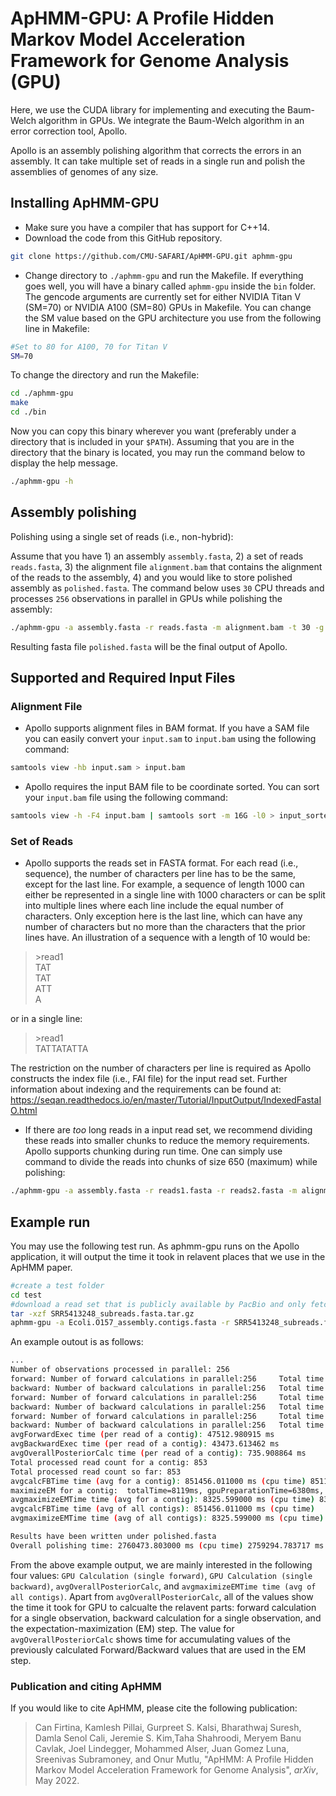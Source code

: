 # ApHMM-GPU: A Profile Hidden Markov Model Acceleration Framework for Genome Analysis (GPU)

Here, we use the CUDA library for implementing and executing the Baum-Welch algorithm in GPUs. We integrate the Baum-Welch algorithm in an error correction tool, Apollo.

Apollo is an assembly polishing algorithm that corrects the errors in an assembly. It can take multiple set of reads in a single run and polish the assemblies of genomes of any size.

## Installing ApHMM-GPU

* Make sure you have a compiler that has support for C++14.
* Download the code from this GitHub repository.

```bash
git clone https://github.com/CMU-SAFARI/ApHMM-GPU.git aphmm-gpu
```
*  Change directory to `./aphmm-gpu` and run the Makefile. If everything goes well, you will have a binary called `aphmm-gpu` inside the `bin` folder. The gencode arguments are currently set for either NVIDIA Titan V (SM=70) or NVIDIA A100 (SM=80) GPUs in Makefile. You can change the SM value based on the GPU architecture you use from the following line in Makefile:

```bash
#Set to 80 for A100, 70 for Titan V
SM=70
```

To change the directory and run the Makefile:

```bash
cd ./aphmm-gpu
make
cd ./bin
```
Now you can copy this binary wherever you want (preferably under a directory that is included in your `$PATH`). Assuming that you are in the directory that the binary is located, you may run the command below to display the help message.

```bash
./aphmm-gpu -h
```

## Assembly polishing
Polishing using a single set of reads (i.e., non-hybrid):

Assume that you have 1) an assembly `assembly.fasta`, 2) a set of reads `reads.fasta`, 3) the alignment file `alignment.bam` that contains the alignment of the reads to the assembly, 4) and you would like to store polished assembly as `polished.fasta`. The command below uses `30` CPU threads and processes `256` observations in parallel in GPUs while polishing the assembly:

```bash
./aphmm-gpu -a assembly.fasta -r reads.fasta -m alignment.bam -t 30 -g 256 -o polished.fasta
```
Resulting fasta file `polished.fasta` will be the final output of Apollo.

## Supported and Required Input Files
### Alignment File

* Apollo supports alignment files in BAM format. If you have a SAM file you can easily convert your `input.sam` to `input.bam` using the following command:

```bash
samtools view -hb input.sam > input.bam
```
* Apollo requires the input BAM file to be coordinate sorted. You can sort your `input.bam` file using the following command:

```bash
samtools view -h -F4 input.bam | samtools sort -m 16G -l0 > input_sorted.bam
```

### Set of Reads

* Apollo supports the reads set in FASTA format. For each read (i.e., sequence), the number of characters per line has to be the same, except for the last line. For example, a sequence of length 1000 can either be represented in a single line with 1000 characters or can be split into multiple lines where each line include the equal number of characters. Only exception here is the last line, which can have any number of characters but no more than the characters that the prior lines have. An illustration of a sequence with a length of 10 would be:

>\>read1  
>TAT  
>TAT  
>ATT  
>A

or in a single line:

>\>read1  
TATTATATTA

The restriction on the number of characters per line is required as Apollo constructs the index file (i.e., FAI file) for the input read set. Further information about indexing and the requirements can be found at: https://seqan.readthedocs.io/en/master/Tutorial/InputOutput/IndexedFastaIO.html

* If there are *too* long reads in a input read set, we recommend dividing these reads into smaller chunks to reduce the memory requirements. Apollo supports chunking during run time. One can simply use command to divide the reads into chunks of size 650 (maximum) while polishing:

```bash
./aphmm-gpu -a assembly.fasta -r reads1.fasta -r reads2.fasta -m alignment1.bam -m alignment2.bam -t 30 -g 256 -o polished.fasta -c 650
```

## Example run

You may use the following test run. As aphmm-gpu runs on the Apollo application, it will output the time it took in relavent places that we use in the ApHMM paper.

```bash
#create a test folder
cd test
#download a read set that is publicly available by PacBio and only fetch small number of read set as this is a sanity check
tar -xzf SRR5413248_subreads.fasta.tar.gz
aphmm-gpu -a Ecoli.O157_assembly.contigs.fasta -r SRR5413248_subreads.fasta -m Ecoli.O157_assembly.contigs_tig00000864_1k.bam -o polished.fasta -c 650 -g 256
```

An example outout is as follows:

```bash
...
Number of observations processed in parallel: 256
forward: Number of forward calculations in parallel:256 	Total time (everything)=48s, 	Data Preparation=1s, 	CPU+GPU calculation=46s, 	GPU Calculation (all forwards)=0.020122s, 	GPU Calculation (single forward)=0.000079s, 	Avg. Kernel Time (single timestamp)=0.000031s, 	NumOf Kernel Calls=649
backward: Number of backward calculations in parallel:256 	Total time (everything)=44s, 	Data Preparation=0s, 	CPU+GPU calculation=44s, 	GPU Calculation (all backwards)=0.017541s, 	GPU Calculation (single backward)=0.000069s, 	Avg. Kernel Time (single timestamp)=0.000027s, 	NumOf Kernel Calls=649
forward: Number of forward calculations in parallel:256 	Total time (everything)=46s, 	Data Preparation=0s, 	CPU+GPU calculation=46s, 	GPU Calculation (all forwards)=0.020625s, 	GPU Calculation (single forward)=0.000081s, 	Avg. Kernel Time (single timestamp)=0.000032s, 	NumOf Kernel Calls=649
backward: Number of backward calculations in parallel:256 	Total time (everything)=43s, 	Data Preparation=0s, 	CPU+GPU calculation=43s, 	GPU Calculation (all backwards)=0.018279s, 	GPU Calculation (single backward)=0.000071s, 	Avg. Kernel Time (single timestamp)=0.000028s, 	NumOf Kernel Calls=649
forward: Number of forward calculations in parallel:256 	Total time (everything)=46s, 	Data Preparation=0s, 	CPU+GPU calculation=46s, 	GPU Calculation (all forwards)=0.020499s, 	GPU Calculation (single forward)=0.000080s, 	Avg. Kernel Time (single timestamp)=0.000032s, 	NumOf Kernel Calls=649
backward: Number of backward calculations in parallel:256 	Total time (everything)=41s, 	Data Preparation=0s, 	CPU+GPU calculation=41s, 	GPU Calculation (all backwards)=0.017356s, 	GPU Calculation (single backward)=0.000068s, 	Avg. Kernel Time (single timestamp)=0.000027s, 	NumOf Kernel Calls=649
avgForwardExec time (per read of a contig): 47512.980915 ms
avgBackwardExec time (per read of a contig): 43473.613462 ms
avgOverallPosteriorCalc time (per read of a contig): 735.908864 ms
Total processed read count for a contig: 853
Total processed read count so far: 853
avgcalcFBTime time (avg for a contig): 851456.011000 ms (cpu time) 851120.915286 ms (real time)
maximizeEM for a contig:  totalTime=8119ms, gpuPreparationTime=6380ms, gpuKernelTime=16.464001ms
avgmaximizeEMTime time (avg for a contig): 8325.599000 ms (cpu time) 8323.979719 ms (real time)
avgcalcFBTime time (avg of all contigs): 851456.011000 ms (cpu time)
avgmaximizeEMTime time (avg of all contigs): 8325.599000 ms (cpu time)

Results have been written under polished.fasta
Overall polishing time: 2760473.803000 ms (cpu time) 2759294.783717 ms (real time)
```

From the above example output, we are mainly interested in the following four values: `GPU Calculation (single forward)`, `GPU Calculation (single backward)`, `avgOverallPosteriorCalc`, and `avgmaximizeEMTime time (avg of all contigs)`. Apart from `avgOverallPosteriorCalc`, all of the values show the time it took for GPU to calcualte the relavent parts: forward calculation for a single observation, backward calculation for a single observation, and the expectation-maximization (EM) step. The value for `avgOverallPosteriorCalc` shows time for accumulating values of the previously calculated Forward/Backward values that are used in the EM step.

### Publication and citing ApHMM

If you would like to cite ApHMM, please cite the following publication:

> Can Firtina, Kamlesh Pillai, Gurpreet S. Kalsi, Bharathwaj Suresh, Damla Senol Cali, 
> Jeremie S. Kim,Taha Shahroodi, Meryem Banu Cavlak, Joel Lindegger, Mohammed Alser, 
> Juan Gomez Luna, Sreenivas Subramoney, and Onur Mutlu,
> "ApHMM: A Profile Hidden Markov Model Acceleration Framework for Genome Analysis",
> *arXiv*, May 2022.
